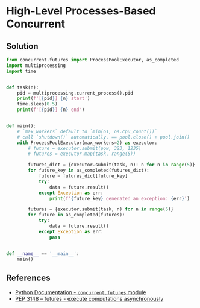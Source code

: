 # High-Level Processes-Based Concurrent

## Solution

```python
from concurrent.futures import ProcessPoolExecutor, as_completed
import multiprocessing
import time


def task(n):
    pid = multiprocessing.current_process().pid
    print(f'[{pid}] {n} start')
    time.sleep(0.5)
    print(f'[{pid}] {n} end')


def main():
    # `max_workers` default to `min(61, os.cpu_count())`
    # call `shutdown()` automatically. == pool.close() + pool.join()
    with ProcessPoolExecutor(max_workers=2) as executor:
        # future = executor.submit(pow, 323, 1235)
        # futures = executor.map(task, range(5))

        futures_dict = {executor.submit(task, n): n for n in range(5)}
        for future_key in as_completed(futures_dict):
            future = futures_dict[future_key]
            try:
                data = future.result()
            except Exception as err:
                print(f'{future_key} generated an exception: {err}')

        futures = {executor.submit(task, n) for n in range(5)}
        for future in as_completed(futures):
            try:
                data = future.result()
            except Exception as err:
                pass


def __name__ == '__main__':
    main()
```

## References

- [Python Documentation - `concurrent.futures` module](https://docs.python.org/3/library/concurrent.futures.html)
- [PEP 3148 – futures - execute computations asynchronously](https://peps.python.org/pep-3148/)
